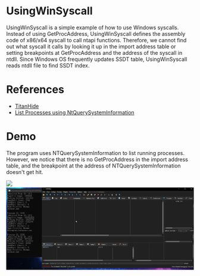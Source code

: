# UsingWinSyscall
UsingWinSyscall is a simple example of how to use Windows syscalls. Instead of using GetProcAddress, UsingWinSyscall defines the assembly code of x86/x64 syscall to call ntapi functions. Therefore, we cannot find out what syscall it calls by looking it up in the import address table or setting breakpoints at GetProcAddress and the address of the syscall in ntdll. Since Windows OS frequently updates SSDT table, UsingWinSyscall reads ntdll file to find SSDT index.

# References
* [TitanHide](https://github.com/mrexodia/TitanHide)
* [List Processes using NtQuerySystemInformation](http://www.rohitab.com/discuss/topic/40626-list-processes-using-ntquerysysteminformation/)

# Demo
The program uses NTQuerySystemInformation to list  running processes. However, we notice that there is no GetProcAddress in the import address table, and the breakpoint at the address of NTQuerySystemInformation doesn't get hit.

![](https://i.imgur.com/yFnvgB1.png)
![](demo2.gif)


